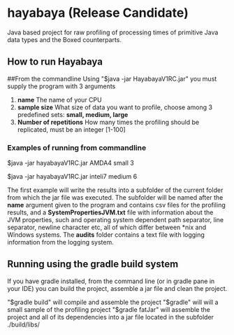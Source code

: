 # hayabaya (Release Candidate)
Java based project for raw profiling of processing times of primitive Java data types and the Boxed counterparts.

## How to run Hayabaya
##From the commandline 
Using "$java -jar HayabayaV1RC.jar" you must supply the program with 3 arguments

1. **name** The name of your CPU
2. **sample size** What size of data you want to profile, choose among 3 predefined sets: **small, medium, large**
3. **Number of repetitions** How many times the profiling should be replicated, must be an integer [1-100]

### Examples of running from commandline
$java -jar hayabayaV1RC.jar AMDA4 small 3

$java -jar hayabayaV1RC.jar inteli7 medium 6

The first example will write the results into a subfolder of the current folder from which the jar file was executed. 
The subfolder will be named after the **name** argument given to the program and contains csv files for the profiling
results, and a **SystemPropertiesJVM.txt** file with information about the JVM properties, such and operating system
dependent path separator, line separator, newline character etc, all of which differ between *nix and Windows systems.
The **audits** folder contains a text file with logging information from the logging system.

## Running using the gradle build system
If you have gradle installed, from the command line (or in gradle pane in your IDE) you can build the project, assemble
a jar file and clean the project.

"$gradle build" will compile and assemble the project
"$gradle" will will a small sample of the profiling project
"$gradle fatJar" will assemble the project and all of its dependencies into a jar file located in the subfolder
./build/libs/